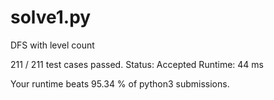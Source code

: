 # solve1.py

DFS with level count

211 / 211 test cases passed.
Status: Accepted
Runtime: 44 ms

Your runtime beats 95.34 % of python3 submissions.

